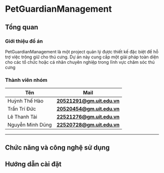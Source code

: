 # PetGuardianManagement
## Tổng quan
### Giới thiệu đồ án 

PetGuardianManagement là một project quản lý  được thiết kế đặc biệt để hỗ trợ việc trông giữ cho thú cưng. Dự án này cung cấp một giải pháp toàn diện cho các tổ chức hoặc cá nhân chuyên nghiệp trong lĩnh vực chăm sóc thú cưng

### Thành viên nhóm

| Tên               | Mail                       |
| ----------------- | -------------------------- |
| Huỳnh Thế Hào     | **20521291@gm.uit.edu.vn** |
| Trần Trí Đức      | **20520454@gm.uit.edu.vn** |
| Lê Thanh Tài      | **22521276@gm.uit.edu.vn** |
| Nguyễn Minh Dũng  | **22520728@gm.uit.edu.vn** |

--- 
## Chức năng và công nghệ sử dụng

## Hướng dẫn cài đặt
